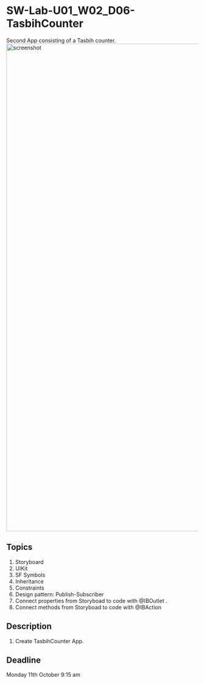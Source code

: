# SW-Lab-U01_W02_D06-TasbihCounter
Second App consisting of a Tasbih counter.
<img width="1281" alt="screenshot" src="https://user-images.githubusercontent.com/91871792/136710062-d1390def-a358-480c-84c5-2c12eeb3ff74.png">


## Topics
1. Storyboard
2. UIKit
3. SF Symbols
4. Inheritance
4. Constraints
5. Design pattern: Publish-Subscriber
6. Connect properties from Storyboad to code with @IBOutlet .
7. Connect methods from Storyboad to code with @IBAction

## Description
1. Create TasbihCounter App. 

## Deadline 
Monday 11th October 9:15 am
